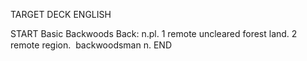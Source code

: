 TARGET DECK
ENGLISH

START
Basic
Backwoods
Back: n.pl. 1 remote uncleared forest land. 2 remote region.  backwoodsman n.
END
